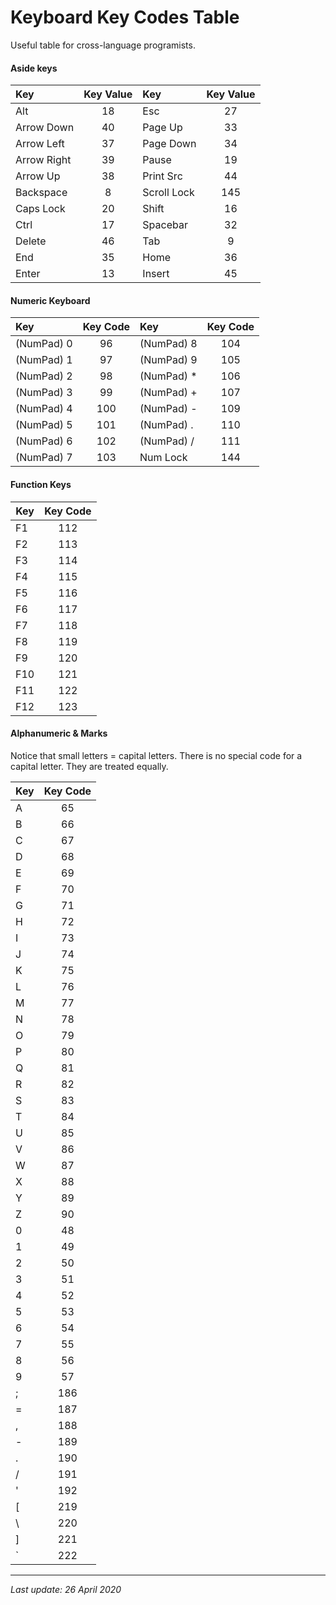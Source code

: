 # Keyboard Key Codes Table

Useful table for cross-language programists.

#### Aside keys

| Key | Key Value | Key | Key Value |
|:---|:---:|:---|:---:|
|Alt|18|Esc|27|
|Arrow Down|40|Page Up|33|
|Arrow Left|37|Page Down|34|
|Arrow Right|39|Pause|19|
|Arrow Up|38|Print Src|44|
|Backspace|8|Scroll Lock|145|
|Caps Lock|20|Shift|16|
|Ctrl|17|Spacebar|32|
|Delete|46|Tab|9|
|End|35|Home|36|
|Enter|13|Insert|45

#### Numeric Keyboard

| Key | Key Code | Key | Key Code |
|:---|:---:|:---|:---:|
|(NumPad) 0| 96|(NumPad) 8|104|
|(NumPad) 1| 97|(NumPad) 9|105|
|(NumPad) 2| 98|(NumPad) *|106|
|(NumPad) 3| 99|(NumPad) +|107|
|(NumPad) 4| 100|(NumPad) -|109|
|(NumPad) 5| 101|(NumPad) .|110|
|(NumPad) 6| 102|(NumPad) /|111|
|(NumPad) 7| 103|Num Lock|144|

#### Function Keys

|Key|Key Code|
|---|:---:|
|F1| 112|
|F2| 113|
|F3| 114|
|F4| 115|
|F5| 116|
|F6| 117|
|F7| 118|
|F8| 119|
|F9| 120|
|F10| 121|
|F11| 122|
|F12| 123|

#### Alphanumeric & Marks
Notice that small letters = capital letters. There is no special code for a capital letter. They are treated equally.

|Key|Key Code|
|---|:---:|
|A|65|
|B|66|
|C|67|
|D|68|
|E|69|
|F|70|
|G|71|
|H|72|
|I|73|
|J|74|
|K|75|
|L|76|
|M|77|
|N|78|
|O|79|
|P|80|
|Q|81|
|R|82|
|S|83|
|T|84|
|U|85|
|V|86|
|W|87|
|X|88|
|Y|89|
|Z|90|
|0|48|
|1|49|
|2|50|
|3|51|
|4|52|
|5|53|
|6|54|
|7|55|
|8|56|
|9|57|
|;|186|
|=|187|
|,|188|
|-|189|
|.|190|
|/|191|
|'|192|
|[|219|
|&#92;|220|
|]|221|
|`|222|

---
_Last update: 26 April 2020_